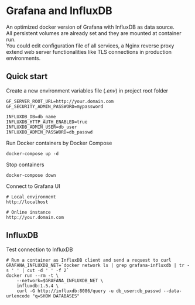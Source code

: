 # Grafana and InfluxDB

An optimized docker version of Grafana with InfluxDB as data source.  
All persistent volumes are already set and they are mounted at container run.  
You could edit configuration file of all services, a Nginx reverse proxy extend web server functionalities like TLS connections in production environments.  

## Quick start 

Create a new environment variables file (*.env*) in project root folder 

```
GF_SERVER_ROOT_URL=http://your.domain.com
GF_SECURITY_ADMIN_PASSWORD=mypassword

INFLUXDB_DB=db_name
INFLUXDB_HTTP_AUTH_ENABLED=true
INFLUXDB_ADMIN_USER=db_user
INFLUXDB_ADMIN_PASSWORD=db_passwd

```

Run Docker containers by Docker Compose
```
docker-compose up -d
```

Stop containers
```
docker-compose down
```

Connect to Grafana UI

```
# Local environment
http://localhost

# Online instance
http://your.domain.com
```
## InfluxDB

Test connection to InfluxDB

```
# Run a container as InfluxDB client and send a request to curl
GRAFANA_INFLUXDB_NET=`docker network ls | grep grafana-influxdb | tr -s ' ' | cut -d ' ' -f 2`
docker run --rm -t \
    --network=$GRAFANA_INFLUXDB_NET \
    influxdb:1.5.4 \
    curl -G http://influxdb:8086/query -u db_user:db_passwd --data-urlencode "q=SHOW DATABASES"
```